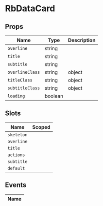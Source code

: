 # RbDataCard



## Props

| Name       | Type          | Description     |
|------------|---------------|-----------------|
| `overline` | string |  |
| `title` | string |  |
| `subtitle` | string |  |
| `overlineClass` | string|object |  |
| `titleClass` | string|object |  |
| `subtitleClass` | string|object |  |
| `loading` | boolean |  |

## Slots

| Name       | Scoped        |
|------------|---------------|
| `skeleton` |  |
| `overline` |  |
| `title` |  |
| `actions` |  |
| `subtitle` |  |
| `default` |  |

## Events

| Name       |
|------------|
